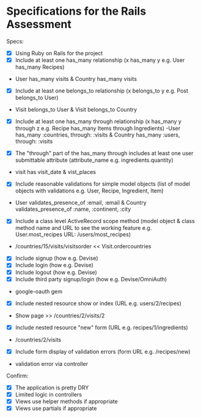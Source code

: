 # Specifications for the Rails Assessment

Specs:
- [x] Using Ruby on Rails for the project
- [x] Include at least one has_many relationship (x has_many y e.g. User has_many Recipes) 
- User has_many visits & Country has_many visits

- [x] Include at least one belongs_to relationship (x belongs_to y e.g. Post belongs_to User)
- Visit belongs_to User & Visit belongs_to Country

- [x] Include at least one has_many through relationship (x has_many y through z e.g. Recipe has_many Items through Ingredients)
-User has_many :countries, through: :visits & Country has_many :users, through: :visits

- [x] The "through" part of the has_many through includes at least one user submittable attribute (attribute_name e.g. ingredients.quantity)
- visit has visit_date & vist_places

- [x] Include reasonable validations for simple model objects (list of model objects with validations e.g. User, Recipe, Ingredient, Item)
- User validates_presence_of :email, :email & Country validates_presence_of :name, :continent, :city 

- [x] Include a class level ActiveRecord scope method (model object & class method name and URL to see the working feature e.g. User.most_recipes URL: /users/most_recipes)
- /countries/15/visits/visitsorder << Visit.ordercountries

- [x] Include signup (how e.g. Devise)
- [x] Include login (how e.g. Devise)
- [x] Include logout (how e.g. Devise)
- [x] Include third party signup/login (how e.g. Devise/OmniAuth)
- google-oauth gem

- [x] Include nested resource show or index (URL e.g. users/2/recipes)
- Show page >> /countries/2/visits/2

- [x] Include nested resource "new" form (URL e.g. recipes/1/ingredients)
- /countries/2/visits

- [x] Include form display of validation errors (form URL e.g. /recipes/new)
- validation error via controller

Confirm:
- [x] The application is pretty DRY
- [x] Limited logic in controllers
- [x] Views use helper methods if appropriate
- [x] Views use partials if appropriate
